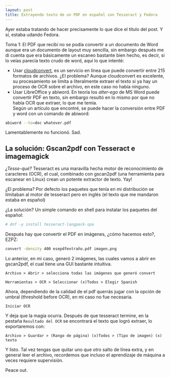 ```yaml
---
layout: post
title: Extrayendo texto de un PDF en español con Tesseract y Fedora
---
```



Ayer estaba tratando de hacer precisamente lo que dice el título del post. Y sí, estaba udando Fedora.  

Toma 1: El PDF que recibí no se podía convertir a un documento de Word aunque era un documento de layout muy sencilla, sin embargo después me di cuenta que era básicamente un escaneo bastante bien hecho, es decir, si lo veías parecía texto crudo de word, aquí lo que intenté:

* Usar [cloudconvert](cloudconvert.com), es un servicio en línea que puede convertir entre 215 formatos de archivos. ¿El problema? Aunque cloudconvert es excelente, su procesamiento se limita a literalmente extraer el texto si ya hay un proceso de OCR sobre el archivo, en este caso no había ninguno.
* Usar LibreOffice y abiword. En teoría los *alter-ego* de MS Word puede convertir PDF en texto, sin embargo resultó en lo mismo por que no había OCR que extraer, lo que me temía.  
Según un artículo que encontré, se puede hacer la conversión entre PDF y word con un comando de abiword:  
```bash
abiword --to=doc whatever.pdf
```  
Lamentablemente no funcionó. Sad.



## La solución: Gscan2pdf con Tesseract e imagemagick

*¿Tesse-qué?* Tesseract es una maravilla hecha motor de reconocimiento de caracteres (OCR), el cual, combinado con gscan2pdf (una herramienta para escanear en Linux) crean un potente extractor de texto. Yay!

¿El problema? Por defecto los paquetes que tenía en mi distribución se limitaban al motor de tesseract pero en inglés (el texto que me mandaron estaba en español)  

¿La solución? Un simple comando en shell para instalar los paquetes del español:  
```bash
# dnf -y install tesseract-langpack-spa
```
Después hay que convertir el PDF en imágenes, ¿cómo hacemos esto?, EZPZ:  
```bash
convert -density 400 esepdfextraño.pdf imagen.png
```
Lo anterior, en mi caso, generó 2 imágenes, las cuales vamos a abrir en gscan2pdf, el cual tiene una GUI bastante intuitiva.

```
Archivo > Abrir > selecciona todas las imágenes que generó convert

Herramientas > OCR > Seleccionar (x)Todos > Elegir Spanish
```
Ahora, dependiendo de la calidad de el pdf querrás jugar con la opción de umbral (threshold before OCR), en mi caso no fue necesaria.
```
Iniciar OCR
```
Y deja que la magia ocurra.  Después de que tesseract termine, en la pestaña `Resultado del OCR` se encontrará el texto que logró extraer, lo exportaremos con:  

```
Archivo > Guardar > (Rango de página) (x)Todos > (Tipo de imagen) (x) texto
``` 
Y listo. Tal vez tengas que quitar uno que otro salto de línea extra, y en general leer el archivo, recordemos que incluso el aprendizaje de máquina a veces requiere supervisión.

Peace out.














